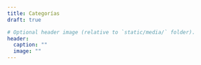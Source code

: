 ```yaml
---
title: Categorías
draft: true

# Optional header image (relative to `static/media/` folder).
header:
  caption: ""
  image: ""
---
```


